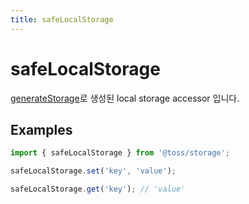 ```yaml
---
title: safeLocalStorage
---
```


# safeLocalStorage

[generateStorage](https://slash.page/ko/libraries/common/storage/src/generatestorage.i18n)로 생성된 local storage accessor 입니다.

## Examples

```typescript
import { safeLocalStorage } from '@toss/storage';

safeLocalStorage.set('key', 'value');

safeLocalStorage.get('key'); // 'value'
```
